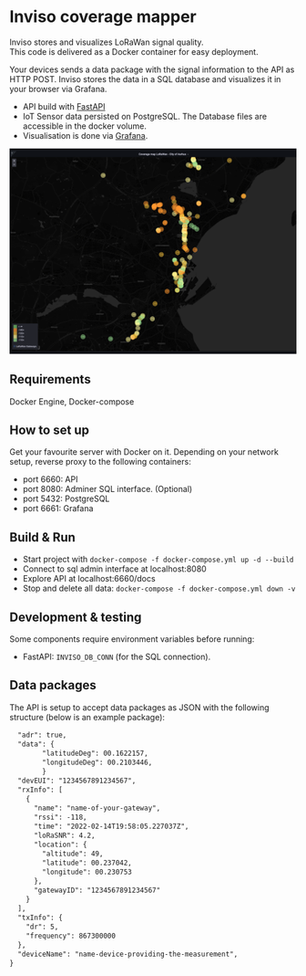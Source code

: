 
# Inviso coverage mapper
Inviso stores and visualizes LoRaWan signal quality.  
This code is delivered as a Docker container for easy deployment.

Your devices sends a data package with the signal information to the API as HTTP POST. Inviso stores the data in a SQL database and visualizes it in your browser via Grafana.

- API build with [FastAPI](https://fastapi.tiangolo.com/)  
- IoT Sensor data persisted on PostgreSQL. The Database files are accessible in the docker volume.
- Visualisation is done via [Grafana](https://grafana.com/).

![Screenshot of interface](https://github.com/ITKCityLab/Inviso_coverage_mapper/blob/main/Screenshot.png "Screenshot of interface")

## Requirements
Docker Engine, Docker-compose

## How to set up
Get your favourite server with Docker on it.
Depending on your network setup, reverse proxy to the following containers:
 - port 6660: API
 - port 8080: Adminer SQL interface. (Optional)
 - port 5432: PostgreSQL
 - port 6661: Grafana

## Build & Run
- Start project with  `docker-compose -f docker-compose.yml up -d --build`
- Connect to sql admin interface at localhost:8080
- Explore API at localhost:6660/docs
- Stop and delete all data: `docker-compose -f docker-compose.yml down -v`

## Development & testing
Some components require environment variables before running:
 - FastAPI: `INVISO_DB_CONN` (for the SQL connection).

## Data packages
The API is setup to accept data packages as JSON with the following structure (below is an example package):

```{
  "adr": true, 
  "data": {
        "latitudeDeg": 00.1622157,
        "longitudeDeg": 00.2103446,
		}
  "devEUI": "1234567891234567", 
  "rxInfo": [
    {
      "name": "name-of-your-gateway",
      "rssi": -118,
      "time": "2022-02-14T19:58:05.227037Z",
      "loRaSNR": 4.2,
      "location": {
        "altitude": 49, 
        "latitude": 00.237042,
        "longitude": 00.230753 
      },
      "gatewayID": "1234567891234567"
    }
  ],
  "txInfo": {
    "dr": 5,
    "frequency": 867300000
  },
  "deviceName": "name-device-providing-the-measurement", 
}
```

